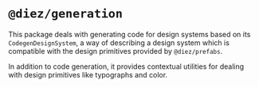 # `@diez/generation`

This package deals with generating code for design systems based on its `CodegenDesignSystem`, a way of describing a design system which is compatible with the design primitives provided by `@diez/prefabs`.

In addition to code generation, it provides contextual utilities for dealing with design primitives like typographs and color.
